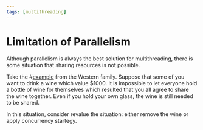 ```yaml
---
tags: [multithreading]
---
```


# Limitation of Parallelism

Although parallelism is always the best solution for multithreading, there is
some situation that sharing resources is not possible.

Take the #[example](202202011649.md) from the Western family. Suppose that some of
you want to drink a wine which value $1000. It is impossible to let everyone
hold a bottle of wine for themselves which resulted that you all agree to share
the wine together. Even if you hold your own glass, the wine is still needed to
be shared.

In this situation, consider revalue the situation: either remove the wine or
apply concurrency startegy.
